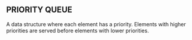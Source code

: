 ﻿## PRIORITY QUEUE

A data structure where each element has a priority. Elements with higher priorities are served before elements with lower priorities.
